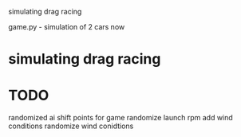 simulating drag racing

game.py - simulation of 2 cars now

# simulating drag racing

# TODO

randomized ai shift points for game
randomize launch rpm
add wind conditions
randomize wind conidtions
